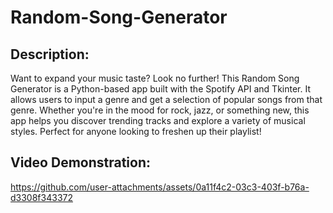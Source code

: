 # Random-Song-Generator

## Description:
Want to expand your music taste? Look no further! This Random Song Generator is a Python-based app built with the Spotify API and Tkinter. It allows users to input a genre and get a selection of popular songs from that genre. Whether you're in the mood for rock, jazz, or something new, this app helps you discover trending tracks and explore a variety of musical styles. Perfect for anyone looking to freshen up their playlist!

## Video Demonstration:

https://github.com/user-attachments/assets/0a11f4c2-03c3-403f-b76a-d3308f343372

